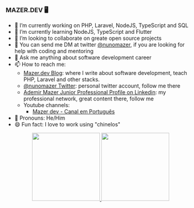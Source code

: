 ### MAZER.DEV 🖥️

- 🔭 I’m currently working on PHP, Laravel, NodeJS, TypeScript and SQL
- 🌱 I’m currently learning NodeJS, TypeScript and Flutter
- 👯 I’m looking to collaborate on greate open source projects
- 🤔 You can send me DM at twitter [@nunomazer](https://twitter.com/nunomazer), if you  are looking for help with coding and mentoring
- 💬 Ask me anything about software development career
- 📫 How to reach me: 
   - [Mazer.dev Blog](https://mazer.dev/en): where I write about software development, teach PHP, Laravel and other stacks.
   - [@nunomazer Twitter](https://twitter.com/nunomazer): personal twitter account, follow me there
   - [Ademir Mazer Junior Professional Profile on Linkedin](https://www.linkedin.com/in/ademirmazerjr/): my professional network, great content there, follow me
   - Youtube channels:
      - [Mazer dev - Canal em Português](https://www.youtube.com/c/AdemirMazerJr?sub_confirmation=1)
- 🧓 Pronouns: He/Him
- 😄 Fun fact: I love to work using "chinelos"

<div align="center">
  <a href="https://github.com/nunomazer">
  <img height="180em" src="https://github-readme-stats.vercel.app/api?username=nunomazer&show_icons=true&theme=merko&include_all_commits=true&count_private=true"/>
  <img height="180em" src="https://github-readme-stats.vercel.app/api/top-langs/?username=nunomazer&layout=compact&langs_count=7&theme=merko"/>
</div>
